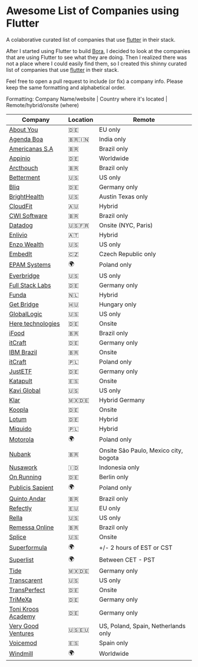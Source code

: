 # Awesome List of Companies using Flutter


A colaborative curated list of companies that use [flutter](https://flutter.dev) in their stack.


After I started using Flutter to build [Bora](https://heybora.com), I decided to look at the companies that are using Flutter to see what they are doing. Then I realized there was not a place where I could easily find them, so I created this shinny curated list of companies that use [flutter](https://flutter.dev) in their stack.


Feel free to open a pull request to include (or fix) a company info. Please keep the same formatting and alphabetical order.

Formatting:
Company Name/website | Country where it's located | Remote/hybrid/onsite (where)



| Company | Location | Remote |
| ------ | ------ | ------ |
| [About You](https://www.aboutyou.de/) | 🇩🇪 | EU only
| [Agenda Boa](https://www.agendaboa.com/) | 🇧🇷🇮🇳 | India only
| [Americanas S.A](https://www.americanas.com.br/) | 🇧🇷 | Brazil only
| [Appinio](https://www.appinio.com/en/) | 🇩🇪 | Worldwide
| [Arcthouch](https://arctouch.com/) | 🇧🇷 | Brazil only
| [Betterment](https://www.betterment.com/) | 🇺🇸 | US only
| [Bliq](https://bliq.ai) | 🇩🇪 | Germany only
| [BrightHealth](https://bliq.ai) | 🇺🇸 | Austin Texas only
| [CloudFit](https://cloudfit.tv) | 🇦🇺 | Hybrid
| [CWI Software](https://cwi.com.br/  ) | 🇧🇷 | Brazil only
| [Datadog](https://www.datadoghq.com) | 🇺🇸🇫🇷 | Onsite (NYC, Paris)
| [Enlivio](https://www.enlivio.com/) | 🇦🇹 | Hybrid
| [Enzo Wealth](http://www.enzowealth.com) | 🇺🇸 | US only
| [EmbedIt](https://www.embedit.com/) | 🇨🇿 | Czech Republic only
| [EPAM Systems](https://www.epam.com/) | 🌍 | Poland only
| [Everbridge](https://www.everbridge.com/) | 🇺🇸 | US only
| [Full Stack Labs](https://bliq.ai) | 🇩🇪 | Germany only
| [Funda](https://www.funda.nl/) | 🇳🇱 | Hybrid
| [Get Bridge](https://www.getbridge.com/) | 🇭🇺 | Hungary only
| [GlobalLogic](https://www.globallogic.com) | 🇺🇸 | US only
| [Here technologies](https://here.com) | 🇩🇪 | Onsite
| [iFood](https://ifood.com.br) | 🇧🇷 | Brazil only
| [itCraft](https://bliq.ai) | 🇩🇪 | Germany only
| [IBM Brazil](https://www.ibm.com) | 🇧🇷 | Onsite
| [itCraft](https://itcraftapps.com/) | 🇵🇱 | Poland only
| [JustETF](https://www.justetf.com/en/) | 🇩🇪 | Germany only
| [Katapult](https://katapult.es/ ) | 🇪🇸 | Onsite
| [Kavi Global](https://www.kaviglobal.com/) | 🇺🇸 | US only
| [Klar](https://www.klar.mx/) | 🇲🇽🇩🇪 | Hybrid Germany
| [Koopla](https://www.koppla.de/) | 🇩🇪 | Onsite
| [Lotum](https://lotum.com) | 🇩🇪 | Hybrid
| [Miquido](https://www.miquido.com/) | 🇵🇱 | Hybrid  
| [Motorola](https://motorola.com) | 🌍 | Poland only
| [Nubank](https://nubank.com) | 🇧🇷 | Onsite São Paulo, Mexico city, bogota
| [Nusawork](https://nusawork.com/) | 🇮🇩 | Indonesia only
| [On Running](https://www.on-running.com/) | 🇩🇪 | Berlin only
| [Publicis Sapient](https://www.publicissapient.com/) | 🌍 | Poland only
| [Quinto Andar](https://quintoandar.com.br) | 🇧🇷 | Brazil only
| [Refectly](https://reflectly.app/) | 🇪🇺 | EU only
| [Rella](https://www.rellasocial.com/) | 🇺🇸 | US only
| [Remessa Online](https://remessaonline.com.br) | 🇧🇷 | Brazil only
| [Splice](https://splice.com) | 🇺🇸 | Onsite
| [Superformula](https://superformula.net) | 🌍 | +/- 2 hours of EST or CST
| [Superlist](https://superlist.com/) | 🌍 | Between CET - PST   
| [Tide](https://tide.co) | 🇲🇽🇩🇪 | Germany only
| [Transcarent](https://transcarent.ai/) | 🇺🇸 | US only
| [TransPerfect](https://www.transperfect.com/) | 🇩🇪 | Onsite
| [TriMeXa](https://trimexa.de) | 🇩🇪 | Germany only
| [Toni Kroos Academy](https://www.tonikroos-academy.com/) | 🇩🇪 | Germany only
| [Very Good Ventures](https://verygood.ventures/) | 🇺🇸🇪🇺 | US, Poland, Spain, Netherlands only
| [Voicemod](https://www.voicemod.net/) | 🇪🇸 | Spain only
| [Windmill](https://www.windmill.digital/) | 🌍 | Worldwide
